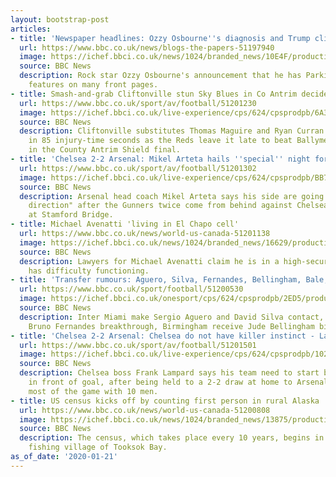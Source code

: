 ```yaml
---
layout: bootstrap-post
articles:
- title: 'Newspaper headlines: Ozzy Osbourne''s diagnosis and Trump climate row'
  url: https://www.bbc.co.uk/news/blogs-the-papers-51197940
  image: https://ichef.bbci.co.uk/news/1024/branded_news/10E4F/production/_110599196_mirror.jpg
  source: BBC News
  description: Rock star Ozzy Osbourne's announcement that he has Parkinson's disease
    features on many front pages.
- title: Smash-and-grab Cliftonville stun Sky Blues in Co Antrim decider
  url: https://www.bbc.co.uk/sport/av/football/51201230
  image: https://ichef.bbci.co.uk/live-experience/cps/624/cpsprodpb/6A3F/production/_110599172_inpho_01666641.jpg
  source: BBC News
  description: Cliftonville substitutes Thomas Maguire and Ryan Curran both score
    in 85 injury-time seconds as the Reds leave it late to beat Ballymena United 2-1
    in the County Antrim Shield final.
- title: 'Chelsea 2-2 Arsenal: Mikel Arteta hails ''special'' night for Arsenal'
  url: https://www.bbc.co.uk/sport/av/football/51201302
  image: https://ichef.bbci.co.uk/live-experience/cps/624/cpsprodpb/BB75/production/_110598974_p0810n7t.jpg
  source: BBC News
  description: Arsenal head coach Mikel Arteta says his side are going in the "right
    direction" after the Gunners twice come from behind against Chelsea to draw 2-2
    at Stamford Bridge.
- title: Michael Avenatti 'living in El Chapo cell'
  url: https://www.bbc.co.uk/news/world-us-canada-51201138
  image: https://ichef.bbci.co.uk/news/1024/branded_news/16629/production/_110598619_059155744-1.jpg
  source: BBC News
  description: Lawyers for Michael Avenatti claim he is in a high-security cell and
    has difficulty functioning.
- title: 'Transfer rumours: Aguero, Silva, Fernandes, Bellingham, Bale, Rodrigo'
  url: https://www.bbc.co.uk/sport/football/51200530
  image: https://ichef.bbci.co.uk/onesport/cps/624/cpsprodpb/2ED5/production/_110598911_hi059102859.jpg
  source: BBC News
  description: Inter Miami make Sergio Aguero and David Silva contact, Man Utd make
    Bruno Fernandes breakthrough, Birmingham receive Jude Bellingham bid, plus more.
- title: 'Chelsea 2-2 Arsenal: Chelsea do not have killer instinct - Lampard'
  url: https://www.bbc.co.uk/sport/av/football/51201501
  image: https://ichef.bbci.co.uk/live-experience/cps/624/cpsprodpb/102FB/production/_110599266_p0810lxg.jpg
  source: BBC News
  description: Chelsea boss Frank Lampard says his team need to start being more clinical
    in front of goal, after being held to a 2-2 draw at home to Arsenal, who played
    most of the game with 10 men.
- title: US census kicks off by counting first person in rural Alaska
  url: https://www.bbc.co.uk/news/world-us-canada-51200808
  image: https://ichef.bbci.co.uk/news/1024/branded_news/13875/production/_110598997_4ff9d016-310d-4c73-9a70-1b002130cfc9.jpg
  source: BBC News
  description: The census, which takes place every 10 years, begins in the remote
    fishing village of Tooksok Bay.
as_of_date: '2020-01-21'
---
```


